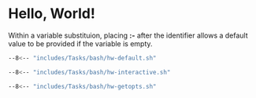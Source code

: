 # Hello, World!

Within a variable substituion, placing **:-** after the identifier allows a default value to be provided if the variable is empty.

```sh title="Default value"
--8<-- "includes/Tasks/bash/hw-default.sh"
```

```sh title="Interactive"
--8<-- "includes/Tasks/bash/hw-interactive.sh"
```

```sh title="getopts"
--8<-- "includes/Tasks/bash/hw-getopts.sh"
```
